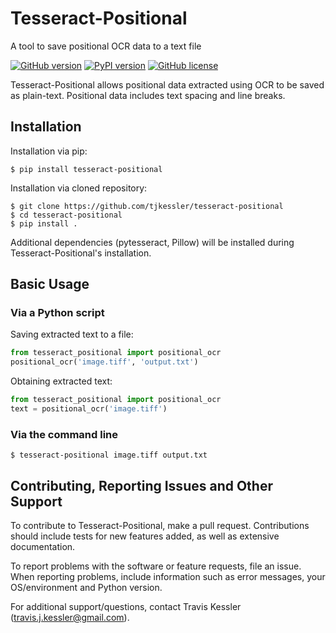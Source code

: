 # Tesseract-Positional
A tool to save positional OCR data to a text file

[![GitHub version](https://badge.fury.io/gh/tjkessler%2Ftesseract-positional.svg)](https://badge.fury.io/gh/tjkessler%2Ftesseract-positional)
[![PyPI version](https://badge.fury.io/py/tesseract-positional.svg)](https://badge.fury.io/py/tesseract-positional)
[![GitHub license](https://img.shields.io/badge/license-MIT-blue.svg)](https://raw.githubusercontent.com/tjkessler/tesseract-positional/master/LICENSE.txt)

Tesseract-Positional allows positional data extracted using OCR to be saved as plain-text. Positional data includes text spacing and line breaks.

## Installation

Installation via pip:

```
$ pip install tesseract-positional
```

Installation via cloned repository:

```
$ git clone https://github.com/tjkessler/tesseract-positional
$ cd tesseract-positional
$ pip install .
```

Additional dependencies (pytesseract, Pillow) will be installed during Tesseract-Positional's installation.

## Basic Usage

### Via a Python script

Saving extracted text to a file:

```python
from tesseract_positional import positional_ocr
positional_ocr('image.tiff', 'output.txt')
```

Obtaining extracted text:

```python
from tesseract_positional import positional_ocr
text = positional_ocr('image.tiff')
```

### Via the command line

```
$ tesseract-positional image.tiff output.txt
```

## Contributing, Reporting Issues and Other Support

To contribute to Tesseract-Positional, make a pull request. Contributions should include tests for new features added, as well as extensive documentation.

To report problems with the software or feature requests, file an issue. When reporting problems, include information such as error messages, your OS/environment and Python version.

For additional support/questions, contact Travis Kessler (travis.j.kessler@gmail.com).
